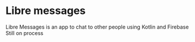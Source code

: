 # Libre messages
Libre Messages is an app to chat to other people using Kotlin and Firebase Still on process
